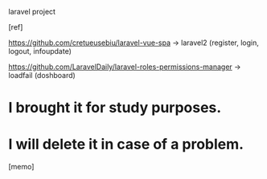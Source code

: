 laravel project

[ref]

https://github.com/cretueusebiu/laravel-vue-spa -> laravel2
(register, login, logout, infoupdate)

https://github.com/LaravelDaily/laravel-roles-permissions-manager -> loadfail
(doshboard)

# I brought it for study purposes.
# I will delete it in case of a problem.

[memo]

